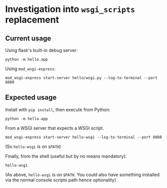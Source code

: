 # Investigation into `wsgi_scripts` replacement

## Current usage

Using flask's built-in debug server:

```shell
python -m hello.app
```

Using `mod_wsgi-express`:

```shell
mod_wsgi-express start-server hello/wsgi.py --log-to-terminal --port 8080
```

## Expected usage

Install with `pip install`, then execute from Python:

```
python -m hello.app
```

From a WSGI server that expects a WSGI script.

```
mod_wsgi-express start-server hello-wsgi --log-to-terminal --port 8080
```

(So `hello-wsgi` is on `$PATH`)

Finally, from the shell (useful but by no means mandatory):

```
hello-wsgi
```

(As above, `hello-wsgi` is on `$PATH`. You could also have something installed
via the normal console scripts path hence optionality)
